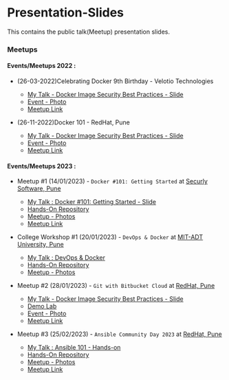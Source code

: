# Presentation-Slides
This contains the public talk(Meetup) presentation slides.

### Meetups

#### Events/Meetups 2022 :

- (26-03-2022)Celebrating Docker 9th Birthday - Velotio Technologies
    - [My Talk - Docker Image Security Best Practices - Slide](./26-03-2022/Docker_Image_Security_Best_Practices.pdf)
    - [Event - Photo](./26-03-2022/Velotio-Tech-Meetup3.jpg)
    - [Meetup Link](https://www.meetup.com/docker-pune/events/284350764/)

- (26-11-2022)Docker 101 - RedHat, Pune
    - [My Talk - Docker Image Security Best Practices - Slide](./26-11-2022/Docker_Image_Security_Best_Practices.pdf)
    - [Event - Photo](./26-11-2022/RedHat-Tech-Meetup2.jpg)
    - [Meetup Link](https://www.meetup.com/docker-pune/events/289883151/)

#### Events/Meetups 2023 :

- Meetup #1 (14/01/2023) - `Docker #101: Getting Started` at [Securly Software, Pune](https://www.securly.com/)

    - [My Talk : Docker #101: Getting Started - Slide](https://github.com/akshayithape-devops/Mastering-Docker/blob/master/slides/Docker_101_Getting_Started.pdf)
    - [Hands-On Repository](https://github.com/akshayithape-devops/Mastering-Docker)
    - [Meetup - Photos](https://github.com/akshayithape-devops/Mastering-Docker/tree/master/photos/14-01-2023)
    - [Meetup Link](https://www.meetup.com/pune-developers-community/events/290076598/)

- College Workshop #1 (20/01/2023) - `DevOps & Docker` at [MIT-ADT University, Pune](https://mituniversity.ac.in/)

    - [My Talk : DevOps & Docker](https://github.com/akshayithape-devops/Mastering-Docker/blob/master/slides/DevOps_%26_Docker.pdf)
    - [Hands-On Repository](https://github.com/akshayithape-devops/Mastering-Docker)
    - [Meetup - Photos](https://github.com/akshayithape-devops/Mastering-Docker/tree/master/photos/20-01-2023)

- Meetup #2 (28/01/2023) - `Git with Bitbucket Cloud` at [RedHat, Pune](https://www.redhat.com/en)
    - [My Talk - Docker Image Security Best Practices - Slide](./28-02-2023/GIT%20Internals%20%26%20Bitbucket%20Cloud.pdf)
    - [Demo Lab](./28-02-2023/GIT_Internals_Demo.pdf)
    - [Event - Photo](./28-02-2023/photos/)
    - [Meetup Link](https://ace.atlassian.com/events/details/atlassian-pune-presents-git-with-bitbucket-cloud/)

- Meetup #3 (25/02/2023) - `Ansible Community Day 2023` at [RedHat, Pune](https://www.redhat.com/en)
    - [My Talk : Ansible 101 - Hands-on](https://github.com/akshayithape-devops/Mastering-Ansible/blob/master/slides/Ansible_101.pdf)
    - [Hands-On Repository](https://github.com/akshayithape-devops/Mastering-Ansible)
    - [Meetup - Photos](https://github.com/akshayithape-devops/Mastering-Ansible/tree/master/photos/25-02-2023)
    - [Meetup Link](https://www.meetup.com/Ansible-Pune/events/290492160/)